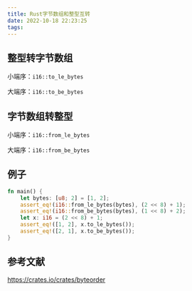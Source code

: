 ```yaml
---
title: Rust字节数组和整型互转
date: 2022-10-18 22:23:25
tags:
---
```


## 整型转字节数组

小端序：`i16::to_le_bytes`

大端序：`i16::to_be_bytes`

## 字节数组转整型

小端序：`i16::from_le_bytes`

大端序：`i16::from_be_bytes`

## 例子

```rs
fn main() {
    let bytes: [u8; 2] = [1, 2];
    assert_eq!(i16::from_le_bytes(bytes), (2 << 8) + 1);
    assert_eq!(i16::from_be_bytes(bytes), (1 << 8) + 2);
    let x: i16 = (2 << 8) + 1;
    assert_eq!([1, 2], x.to_le_bytes());
    assert_eq!([2, 1], x.to_be_bytes());
}
```

## 参考文献

<https://crates.io/crates/byteorder>
